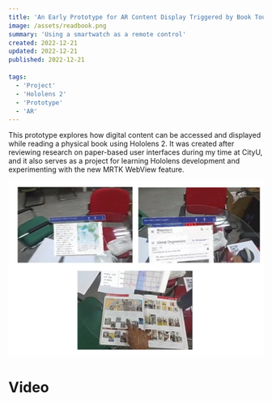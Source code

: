 ```yaml
---
title: 'An Early Prototype for AR Content Display Triggered by Book Touch Interaction'
image: /assets/readbook.png
summary: 'Using a smartwatch as a remote control'
created: 2022-12-21
updated: 2022-12-21
published: 2022-12-21 

tags:
  - 'Project'
  - 'Hololens 2'
  - 'Prototype'
  - 'AR'
---
```


This prototype explores how digital content can be accessed and displayed while reading a physical book using Hololens 2. 
It was created after reviewing research on paper-based user interfaces during my time at CityU, and it also serves as a project for learning Hololens development and experimenting with the new MRTK WebView feature.

![alt text](/assets/arreading_teaser.jpg)

# Video

<script>
  import { YouTube } from 'sveltekit-embed'
</script>

<YouTube youTubeId="Gxd62WnzKXk" />

<br />

